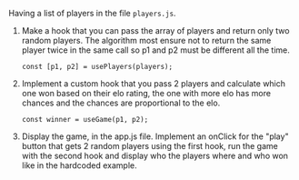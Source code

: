 Having a list of players in the file `players.js`.

1.  Make a hook that you can pass the array of players and return only two random players. The algorithm most ensure not to return the same player twice in the same call so p1 and p2 must be different all the time.

        const [p1, p2] = usePlayers(players);

2.  Implement a custom hook that you pass 2 players and calculate which one won based on their elo rating, the one with more elo has more chances and the chances are proportional to the elo.

        const winner = useGame(p1, p2);

3.  Display the game, in the app.js file. Implement an onClick for the "play" button that gets 2 random players using the first hook, run the game with the second hook and display who the players where and who won like in the hardcoded example.
